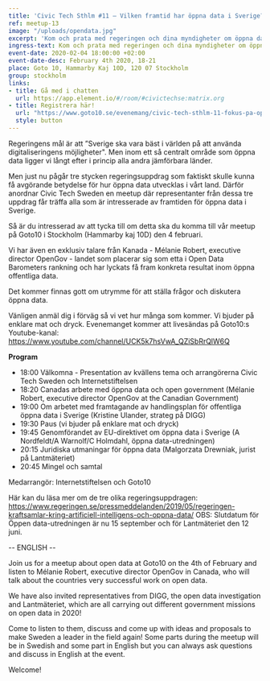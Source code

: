 ```yaml
---
title: 'Civic Tech Sthlm #11 – Vilken framtid har öppna data i Sverige?'
ref: meetup-13
image: "/uploads/opendata.jpg"
excerpt: 'Kom och prata med regeringen och dina myndigheter om öppna data policies för 2020, och lyssna på Kanadas OpenGov chef berättelse om hur de blev ett av de bästa länderna inom området!'
ingress-text: Kom och prata med regeringen och dina myndigheter om öppna data policies för 2020, och lyssna på Kanadas OpenGov chef berättelse om hur de blev ett av de bästa länderna inom området!
event-date: 2020-02-04 18:00:00 +02:00
event-date-desc: February 4th 2020, 18-21
place: Goto 10, Hammarby Kaj 10D, 120 07 Stockholm
group: stockholm
links:
- title: Gå med i chatten
  url: https://app.element.io/#/room/#civictechse:matrix.org
- title: Registrera här!
  url: "https://www.goto10.se/evenemang/civic-tech-sthlm-11-fokus-pa-oppna-data/"
  style: button
---
```


Regeringens mål är att ”Sverige ska vara bäst i världen på att använda digitaliseringens möjligheter". Men inom ett så centralt område som öppna data ligger vi långt efter i princip alla andra jämförbara länder.

Men just nu pågår tre stycken regeringsuppdrag som faktiskt skulle kunna få avgörande betydelse för hur öppna data utvecklas i vårt land. Därför anordnar Civic Tech Sweden en meetup där representanter från dessa tre uppdrag får träffa alla som är intresserade av framtiden för öppna data i Sverige.

Så är du intresserad av att tycka till om detta ska du komma till vår meetup på Goto10 i Stockholm (Hammarby kaj 10D) den 4 februari.

Vi har även en exklusiv talare från Kanada - Mélanie Robert, executive director OpenGov - landet som placerar sig som etta i Open Data Barometers rankning och har lyckats få fram konkreta resultat inom öppna offentliga data.

Det kommer finnas gott om utrymme för att ställa frågor och diskutera öppna data.

Vänligen anmäl dig i förväg så vi vet hur många som kommer.
Vi bjuder på enklare mat och dryck. Evenemanget kommer att livesändas på Goto10:s Youtube-kanal: https://www.youtube.com/channel/UCK5k7hsVwA_QZiSbRrQlW6Q

**Program**
* 18:00 Välkomna - Presentation av kvällens tema och arrangörerna Civic Tech Sweden och Internetstiftelsen
* 18:20 Canadas arbete med öppna data och open government (Mélanie Robert, executive director OpenGov at the Canadian Government)
* 19:00 Om arbetet med framtagande av handlingsplan för offentliga öppna data i Sverige (Kristine Ulander, strateg på DIGG)
* 19:30 Paus (vi bjuder på enklare mat och dryck)
* 19:45 Genomförandet av EU-direktivet om öppna data i Sverige (A Nordfeldt/A Warnolf/C Holmdahl, öppna data-utredningen)
* 20:15 Juridiska utmaningar för öppna data (Malgorzata Drewniak, jurist på Lantmäteriet)
* 20:45 Mingel och samtal

Medarrangör: Internetstiftelsen och Goto10

Här kan du läsa mer om de tre olika regeringsuppdragen: https://www.regeringen.se/pressmeddelanden/2019/05/regeringen-kraftsamlar-kring-artificiell-intelligens-och-oppna-data/
OBS: Slutdatum för Öppen data-utredningen är nu 15 september och för Lantmäteriet den 12 juni.

-- ENGLISH --

Join us for a meetup about open data at Goto10 on the 4th of February and listen to Mélanie Robert, executive director OpenGov in Canada, who will talk about the countries very successful work on open data.

We have also invited representatives from DIGG, the open data investigation and Lantmäteriet, which are all carrying out different government missions on open data in 2020!

Come to listen to them, discuss and come up with ideas and proposals to make Sweden a leader in the field again! Some parts during the meetup will be in Swedish and some part in English but you can always ask questions and discuss in English at the event.

Welcome!
